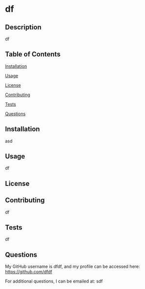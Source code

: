 # df



## Description

df

## Table of Contents

[Installation](#installation)

[Usage](#usage)

[License](#license)

[Contributing](#contributing)

[Tests](#tests)

[Questions](#questions)

## Installation

asd

## Usage

df

## License


## Contributing

df

## Tests

df

## Questions

My GitHub username is dfdf, and my profile can be accessed here: https://github.com/dfdf

For additional questions, I can be emailed at: sdf
